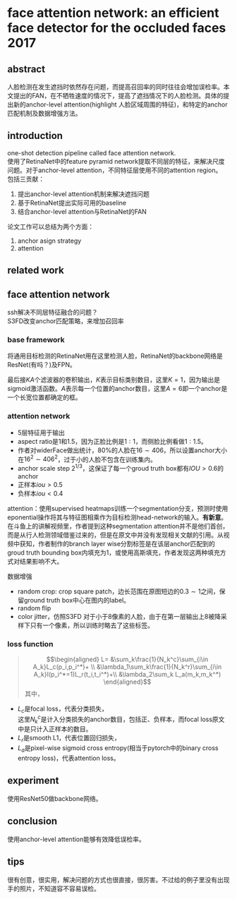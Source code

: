 # face attention network: an efficient face detector for the occluded faces 2017
## abstract
人脸检测在发生遮挡时依然存在问题，而提高召回率的同时往往会增加误检率。本文提出的FAN，在不牺牲速度的情况下，提高了遮挡情况下的人脸检测。具体的提出新的anchor-level attention(highlight 人脸区域周围的特征)，和特定的anchor匹配机制及数据增强方法。

## introduction
one-shot detection pipeline called face attention network.    
使用了RetinaNet中的feature pyramid network提取不同层的特征，来解决尺度问题。对于anchor-level attention，不同特征层使用不同的attention region。  
包括三贡献：
1. 提出anchor-level attention机制来解决遮挡问题
2. 基于RetinaNet提出实际可用的baseline
3. 结合anchor-level attention与RetinaNet的FAN

论文工作可以总结为两个方面：  
1. anchor asign strategy
2. attention

## related work

## face attention network
ssh解决不同层特征融合的问题？  
S3FD改变anchor匹配策略，来增加召回率
### base framework
将通用目标检测的RetinaNet用在这里检测人脸，RetinaNet的backbone网络是ResNet(有吗？)及FPN。  

最后接$KA$个滤波器的卷积输出，$K$表示目标类别数目，这里$K=1$，因为输出是sigmoid激活函数。$A$表示每一个位置的anchor数目，这里$A=6$即一个anchor是一个长宽位置都确定的框。
### attention network
- 5层特征用于输出
- aspect ratio是$1$和$1.5$，因为正脸比例是$1:1$，而侧脸比例看做$1:1.5$。
- 作者对widerFace做出统计，$80\%$的人脸在$16\sim 406$，所以设置anchor大小在$16^2\sim 406^2$，过于小的人脸不包含在训练集内。
- anchor scale step $2^{1/3}$，这保证了每一个groud truth box都有$IOU>0.6$的anchor
- 正样本$iou>0.5$
- 负样本$iou<0.4$  

attention：使用supervised heatmaps训练一个segmentation分支，预测时使用eponential操作将其与特征图相乘作为目标检测head-network的输入。**有新意**。    
在斗鱼上的讲解视频里，作者提到这种segmentation attention并不是他们首创，而是从行人检测领域借鉴过来的，但是在原文中并没有发现相关文献的引用。从视频中获知，作者制作的branch layer wise分割标签是在该层anchor匹配到的groud truth bounding box内填充为$1$，或使用高斯填充，作者发现这两种填充方式对结果影响不大。

数据增强
- random crop: crop square patch，边长范围在原图短边的$0.3\sim1$之间，保留ground truth box中心在图内的label。
- random flip
- color jitter，仿照S3FD
对于小于$8$像素的人脸，由于在第一层输出上$8$被降采样下只有一个像素，所以训练时略去了这些标签。

### loss function
> $$\begin{aligned} L= &\sum_k\frac{1}{N_k^c}\sum_{i\in A_k}L_c(p_i,p_i^*)+ \\
&\lambda_1\sum_k\frac{1}{N_k^r}\sum_{i\in A_k}I(p_i^*=1)L_r(t_i,t_i^*)+\\
&\lambda_2\sum_k L_a(m_k,m_k^*) \end{aligned}$$
其中，
- $L_c$是focal loss，代表分类损失，  
这里$N_k^c$是计入分类损失的anchor数目，包括正、负样本，而focal loss原文中是只计入正样本的数目。
- $L_r$是smooth L1，代表位置回归损失，
- $L_a$是pixel-wise sigmoid cross entropy(相当于pytorch中的binary cross entropy loss)，代表attention loss。

## experiment
使用ResNet50做backbone网络。

## conclusion
使用anchor-level attention能够有效降低误检率。

## tips
很有创意，很实用，解决问题的方式也很直接，很厉害。不过给的例子里没有出现手的照片，不知道容不容易误检。